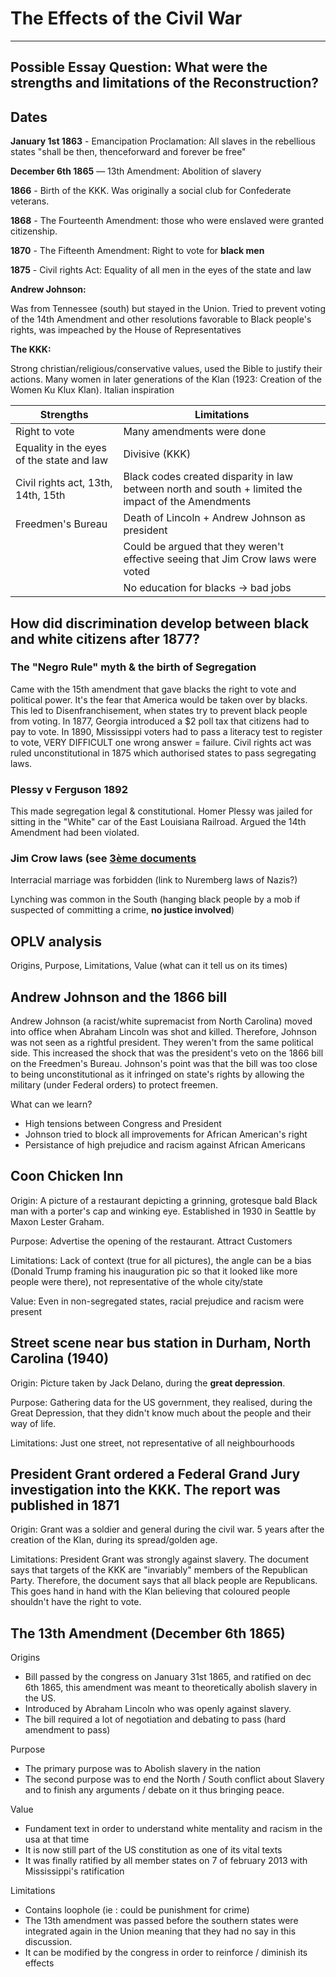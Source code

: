 # The Effects of the Civil War
----

## Possible Essay Question: What were the strengths and limitations of the Reconstruction?

## Dates

**January 1st 1863** - Emancipation Proclamation: All slaves in the rebellious states "shall be then, thenceforward and forever be free"

**December 6th 1865** — 13th Amendment: Abolition of slavery

**1866** - Birth of the KKK. Was originally a social club for Confederate veterans. 

**1868** - The Fourteenth Amendment: those who were enslaved were granted citizenship.

**1870** - The Fifteenth Amendment: Right to vote for **black men**

**1875** - Civil rights Act: Equality of all men in the eyes of the state and law

**Andrew Johnson:**

Was from Tennessee (south) but stayed in the Union. Tried to prevent voting of the 14th Amendment and other resolutions favorable to Black people's rights, was impeached by the House of Representatives

**The KKK:**

Strong christian/religious/conservative values, used the Bible to justify their actions. Many women in later generations of the Klan (1923: Creation of the Women Ku Klux Klan). Italian inspiration

| Strengths | Limitations |
|-----|----|
| Right to vote | Many amendments were done |
| Equality in the eyes of the state and law | Divisive (KKK) |
| Civil rights act, 13th, 14th, 15th | Black codes created disparity in law between north and south + limited the impact of the Amendments |
| Freedmen's Bureau | Death of Lincoln + Andrew Johnson as president |
| | Could be argued that they weren't effective seeing that Jim Crow laws were voted |
| | No education for blacks -> bad jobs |

## How did discrimination develop between black and white citizens after 1877?

### The "Negro Rule" myth & the birth of Segregation

Came with the 15th amendment that gave blacks the right to vote and political power. It's the fear that America would be taken over by blacks. This led to Disenfranchisement, when states try to prevent black people from voting. In 1877, Georgia introduced a $2 poll tax that citizens had to pay to vote. In 1890, Mississippi voters had to pass a literacy test to register to vote, VERY DIFFICULT one wrong answer = failure. Civil rights act was ruled unconstitutional in 1875 which authorised states to pass segregating laws.

### Plessy v Ferguson 1892

This made segregation legal & constitutional. Homer Plessy was jailed for sitting in the "White" car of the East Louisiana Railroad. Argued the 14th Amendment had been violated. 

### Jim Crow laws (see [3ème documents](https://docs.google.com/document/d/1nc3PRW92M2lRcarad2j15Nm3Ab-QHIrLJlUYNasjNwQ/edit)

Interracial marriage was forbidden (link to Nuremberg laws of Nazis?)

Lynching was common in the South (hanging black people by a mob if suspected of committing a crime, **no justice involved**)

## OPLV analysis

Origins, Purpose, Limitations, Value (what can it tell us on its times)

## Andrew Johnson and the 1866 bill

Andrew Johnson (a racist/white supremacist from North Carolina) moved into office when Abraham Lincoln was shot and killed. Therefore, Johnson was not seen as a rightful president. They weren't from the same political side. This increased the shock that was the president's veto on the 1866 bill on the Freedmen's Bureau. Johnson's point was that the bill was too close to being unconstitutional as it infringed on state's rights by allowing the military (under Federal orders) to protect freemen. 

What can we learn?

* High tensions between Congress and President
* Johnson tried to block all improvements for African American's right
* Persistance of high prejudice and racism against African Americans

## Coon Chicken Inn

Origin: A picture of a restaurant depicting a grinning, grotesque bald Black man with a porter's cap and winking eye. Established in 1930 in Seattle by Maxon Lester Graham.

Purpose: Advertise the opening of the restaurant. Attract Customers

Limitations: Lack of context (true for all pictures), the angle can be a bias (Donald Trump framing his inauguration pic so that it looked like more people were there), not representative of the whole city/state

Value: Even in non-segregated states, racial prejudice and racism were present

## Street scene near bus station in Durham, North Carolina (1940)

Origin: Picture taken by Jack Delano, during the **great depression**.

Purpose: Gathering data for the US government, they realised, during the Great Depression, that they didn't know much about the people and their way of life.

Limitations: Just one street, not representative of all neighbourhoods

## President Grant ordered a Federal Grand Jury investigation into the KKK. The report was published in 1871

Origin: Grant was a soldier and general during the civil war. 5 years after the creation of the Klan, during its spread/golden age.

Limitations: President Grant was strongly against slavery. The document says that targets of the KKK are "invariably" members of the Republican Party. Therefore, the document says that all black people are Republicans. This goes hand in hand with the Klan believing that coloured people shouldn't have the right to vote.

## The 13th Amendment (December 6th 1865)

Origins
 
* Bill passed by the congress on January 31st 1865, and ratified on dec 6th 1865, this amendment was meant to theoretically abolish slavery in the US. 
* Introduced by Abraham Lincoln who was openly against slavery.
* The bill required a lot of negotiation and debating to pass (hard amendment to pass)

Purpose

* The primary purpose was to Abolish slavery in the nation 
* The second purpose was to end the North / South conflict about Slavery and to finish any arguments / debate on it thus bringing peace. 

Value

* Fundament text in order to understand white mentality and racism in the usa at that time
* It is now still part of the US constitution as one of its vital texts 
* It was finally ratified by all member states on 7 of february 2013 with Mississippi's ratification

Limitations

* Contains loophole (ie : could be punishment for crime) 
* The 13th amendment was passed before the southern states were integrated again in the Union meaning that they had no say in this discussion.
* It can be modified by the congress in order to reinforce / diminish its effects 
<!--stackedit_data:
eyJoaXN0b3J5IjpbNjU5ODQ1MTU0XX0=
-->
